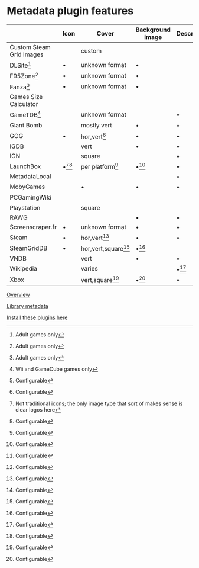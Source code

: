 # Metadata plugin features

|                          | Icon      | Cover               | Background image | Description | User ratings | Install size | Tags  | Language selection |
| ------------------------ | --------- | ------------------- | ---------------- | ----------- | ------------ | ------------ | ----- | ------------------ |
| Custom Steam Grid Images |           | custom              |                  |             |              |              |       |                    |
| DLSite[^1]               | •         | unknown format      | •                |             |              |              | •     |                    |
| F95Zone[^1]              | •         | unknown format      | •                |             |              |              | •     |                    |
| Fanza[^1]                | •         | unknown format      | •                |             |              |              | •     |                    |
| Games Size Calculator    |           |                     |                  |             |              | •            |       |                    |
| GameTDB[^2]              |           | unknown format      |                  | •           |              |              |       |                    |
| Giant Bomb               |           | mostly vert         | •                | •           |              |              | •[^4] |                    |
| GOG                      | •         | hor,vert[^4]        | •                | •           | •            | •            | •     | •                  |
| IGDB                     |           | vert                | •                | •           | •            |              |       |                    |
| IGN                      |           | square              |                  | •           |              |              |       |                    |
| LaunchBox                | •[^3][^4] | per platform[^4]    | •[^4]            | •           | •            |              |       |                    |
| MetadataLocal            |           |                     |                  | •           |              |              |       |                    |
| MobyGames                |           | •                   | •                | •           |              |              | •[^4] |                    |
| PCGamingWiki             |           |                     |                  |             |              |              | •[^4] |                    |
| Playstation              |           | square              |                  |             |              |              |       |                    |
| RAWG                     |           |                     | •                | •           | •            |              | •     |                    |
| Screenscraper.fr         | •         | unknown format      | •                | •           |              |              |       |                    |
| Steam                    | •         | hor,vert[^4]        | •                | •           | •            |              | •[^4] | •                  |
| SteamGridDB              | •         | hor,vert,square[^4] | •[^4]            |             |              |              |       |                    |
| VNDB                     |           | vert                | •                | •           | •            |              | •     |                    |
| Wikipedia                |           | varies              |                  | •[^4]       |              |              | •[^4] |                    |
| Xbox                     |           | vert,square[^4]     | •[^4]            | •           | •            | •            |       |                    |

[Overview](./README.md)

[Library metadata](./librarymetadata.md)

[Install these plugins here](https://playnite.link/addons.html)

[^1]: Adult games only
[^2]: Wii and GameCube games only
[^3]: Not traditional icons; the only image type that sort of makes sense is clear logos here
[^4]: Configurable
